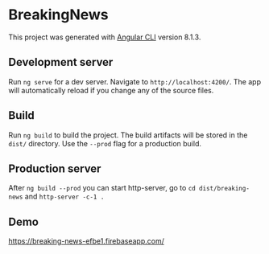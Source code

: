# BreakingNews

This project was generated with [Angular CLI](https://github.com/angular/angular-cli) version 8.1.3.

## Development server

Run `ng serve` for a dev server. Navigate to `http://localhost:4200/`. The app will automatically reload if you change any of the source files.

## Build

Run `ng build` to build the project. The build artifacts will be stored in the `dist/` directory. Use the `--prod` flag for a production build.

## Production server

After `ng build --prod` you can start http-server, go to `cd dist/breaking-news` and `http-server -c-1 .`


## Demo 

https://breaking-news-efbe1.firebaseapp.com/

